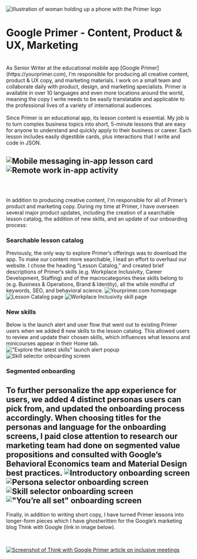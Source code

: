 ![Illustration of woman holding up a phone with the Primer logo](images/primerheader.png)
# Google Primer - Content, Product & UX, Marketing
<br />
As Senior Writer at the educational mobile app [Google Primer](https://yourprimer.com), I’m responsible for producing all creative content, product & UX copy, and marketing materials. I work on a small team and collaborate daily with product, design, and marketing specialists. Primer is available in over 10 languages and even more locations around the world, meaning the copy I write needs to be easily translatable and applicable to the professional lives of a variety of international audiences.
<br />
<br />
Since Primer is an educational app, its lesson content is essential. My job is to turn complex business topics into short, 5-minute lessons that are easy for anyone to understand and quickly apply to their business or career. Each lesson includes easily digestible cards, plus interactions that I write and code in JSON. 
<br />

![Mobile messaging in-app lesson card](images/scaryprimer.png)
<br />
![Remote work in-app activity](images/remoteprimer.png)
<br />
<br />
---
<br />
In addition to producing creative content, I'm responsible for all of Primer’s product and marketing copy. During my time at Primer, I have overseen several major product updates, including the creation of a searchable lesson catalog, the addition of new skills, and an update of our onboarding process: 

### Searchable lesson catalog
Previously, the only way to explore Primer’s offerings was to download the app. To make our content more searchable, I lead an effort to overhaul our website. I chose the heading “Lesson Catalog,” and created brief descriptions of Primer’s skills (e.g. Workplace Inclusivity, Career Development, Staffing) and of the macrocategories these skills belong to (e.g. Business & Operations, Brand & Identity), all the while mindful of keywords, SEO, and behavioral science.
![Yourprimer.com homepage](images/web1.png)
![Lesson Catalog page](images/web2.png)
![Workplace Inclusivity skill page](images/web3.png)
<br />

### New skills
Below is the launch alert and user flow that went out to existing Primer users when we added 8 new skills to the lesson catalog. This allowed users to review and update their chosen skills, which influences what lessons and minicourses appear in their Home tab.
!["Explore the latest skills" launch alert popup](images/newskills1.jpg)
![Skill selector onboarding screen](images/newskills2.jpg)
<br />

### Segmented onboarding
To further personalize the app experience for users, we added 4 distinct personas users can pick from, and updated the onboarding process accordingly. When choosing titles for the personas and language for the onboarding screens, I paid close attention to research our marketing team had done on segmented value propositions and consulted with Google’s Behavioral Economics team and Material Design best practices.
![Introductory onboarding screen](images/onboard1.jpg)
![Persona selector onboarding screen](images/onboard2.jpg)
![Skill selector onboarding screen](images/onboard3.jpg)
!["You’re all set" onboarding screen](images/onboard4.jpg)
<br />
---
Finally, in addition to writing short copy, I have turned Primer lessons into longer-form pieces which I have ghostwritten for the Google’s marketing blog Think with Google (link in image below).

<br/>

[![Screenshot of Think with Google Primer article on inclusive meetings](images/primer_meetings.png)](https://www.thinkwithgoogle.com/future-of-marketing/management-and-culture/diversity-and-inclusion/run-inclusive-meetings/)
